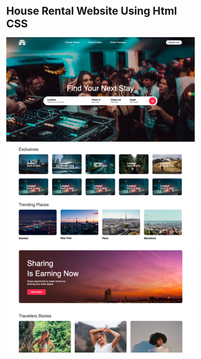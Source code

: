# House Rental Website Using Html CSS
![house-rental-website-using-html-css](/example1.png)
![house-rental-website-using-html-css](/example2.png)
![house-rental-website-using-html-css](/example3.png)
